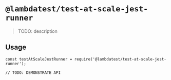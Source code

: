 # `@lambdatest/test-at-scale-jest-runner`

> TODO: description

## Usage

```
const testAtScaleJestRunner = require('@lambdatest/test-at-scale-jest-runner');

// TODO: DEMONSTRATE API
```
